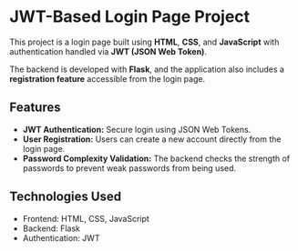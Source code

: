 # JWT-Based Login Page Project

This project is a login page built using **HTML**, **CSS**, and **JavaScript** with authentication handled via **JWT (JSON Web Token)**.

The backend is developed with **Flask**, and the application also includes a **registration feature** accessible from the login page. 

## Features

- **JWT Authentication:** Secure login using JSON Web Tokens.
- **User Registration:** Users can create a new account directly from the login page.
- **Password Complexity Validation:** The backend checks the strength of passwords to prevent weak passwords from being used.

## Technologies Used

- Frontend: HTML, CSS, JavaScript  
- Backend: Flask  
- Authentication: JWT
